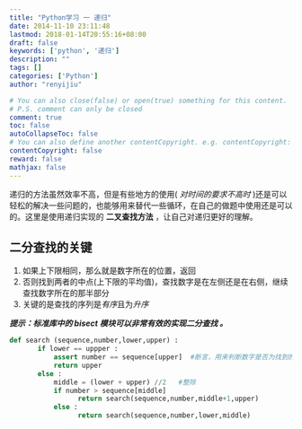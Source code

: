 ```yaml
---
title: "Python学习 一 递归"
date: 2014-11-10 23:11:48
lastmod: 2018-01-14T20:55:16+08:00
draft: false
keywords: ['python', '递归']
description: ""
tags: []
categories: ['Python']
author: "renyijiu"

# You can also close(false) or open(true) something for this content.
# P.S. comment can only be closed
comment: true
toc: false
autoCollapseToc: false
# You can also define another contentCopyright. e.g. contentCopyright: "This is another copyright."
contentCopyright: false
reward: false
mathjax: false
---
```


 递归的方法虽然效率不高，但是有些地方的使用( *对时间的要求不高时* )还是可以轻松的解决一些问题的，也能够用来替代一些循环，在自己的做题中使用还是可以的。这里是使用递归实现的 **二叉查找方法** ，让自己对递归更好的理解。
<!--more-->

## 二分查找的关键
   1. 如果上下限相同，那么就是数字所在的位置，返回
   2. 否则找到两者的中点(上下限的平均值)，查找数字是在左侧还是在右侧，继续查找数字所在的那半部分
   3. 关键的是查找的序列是*有序*且为*升序*

***提示：标准库中的 bisect 模块可以非常有效的实现二分查找 。***

``` python
def search (sequence,number,lower,upper) :
       if lower == uppper :
           assert number == sequence[upper]  #断言，用来判断数字是否为找到的数，否的话引起一个错误
           return upper
       else :
           middle = (lower + upper) //2   #整除
           if number > sequence[middle]
                 return search(sequence,number,middle+1,upper)
           else :
                 return search(sequence,number,lower,middle)
```
